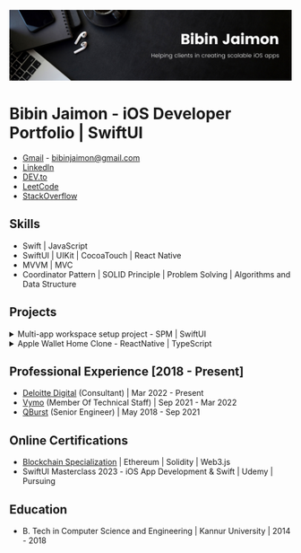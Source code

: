 
<img src="assets/banner.png"></img>
# Bibin Jaimon - iOS Developer Portfolio | SwiftUI
- [Gmail](mailto:bibinjaimon@gmail.com) - bibinjaimon@gmail.com
- [LinkedIn](https://www.linkedin.com/in/bibinjaimon/)
- [DEV.to](https://dev.to/bibinjaimon)
- [LeetCode](https://leetcode.com/bibinjaimon/)
- [StackOverflow](https://stackoverflow.com/users/4591087/bibin-jaimon)
## Skills

- Swift | JavaScript
- SwiftUI | UIKit | CocoaTouch | React Native
- MVVM | MVC
- Coordinator Pattern | SOLID Principle | Problem Solving | Algorithms and Data Structure

## Projects
<details>
 <summary>Multi-app workspace setup project - SPM | SwiftUI</summary>

- This project consist of 3 apps in one workspace. The modularization is done with SPM and XCFrameworks. Tech used is SwiftUI.
- code: https://github.com/bibin-jaimon/multi-app-setup-swiftui-2023/

#### Fructs

<table>
<td width="25%">
<img src="assets/fructus-app/animation.gif"></img>
</td>
<td width="25%">
<img src="assets/fructus-app/2.png"></img>
</td>
<td width="25%">
<img src="assets/fructus-app/3.png"></img>
</td>
<td width="25%">
<img src="assets/fructus-app/4.png"></img>
</td>
</tr>
</table>

<table>
<td width="25%">
<img src="assets/fructus-app/ipad/1.png"></img>
</td>
<td width="25%">
<img src="assets/fructus-app/ipad/2.png"></img>
</td>
<td width="25%">
<img src="assets/fructus-app/ipad/3.png"></img>
</td>
<td width="25%">
<img src="assets/fructus-app/ipad/4.png"></img>
</td>
</tr>
</table>

#### Pinch App - SwiftUI

<table>
<td width="25%">
<img src="assets/pinch-app/1.png"></img>
</td>
<td width="25%">
<img src="assets/pinch-app/2.png"></img>
</td>
<td width="25%">
<img src="assets/pinch-app/3.png"></img>
</td>
<td width="25%">
<img src="assets/pinch-app/4.png"></img>
</td>
</tr>
</table>


#### Restart App - SwiftUI

<table>
<td width="25%">
<img src="assets/restart-app/1.png"></img>
</td>
<td width="25%">
<img src="assets/restart-app/2.png"></img>
</td>
<td width="25%">
<img src="assets/restart-app/3.png"></img>
</td>
<td width="25%">
<img src="assets/restart-app/4.png"></img>
</td>
</tr>
</table>
</details>

<details>
<summary>Apple Wallet Home Clone - ReactNative | TypeScript</summary>
 
- Video Link: https://youtu.be/eJoyWtnbn_I
- code: https://github.com/bibin-jaimon/rn-wallet
 
![CloneImage](https://raw.githubusercontent.com/bibin-jaimon/rn-wallet/development/doc/ss-2.png)

</details>

## Professional Experience [2018 - Present]

 - [Deloitte Digital](https://www2.deloitte.com/us/en.html) (Consultant) | Mar 2022 - Present
 - [Vymo](https://vymo.com/) (Member Of Technical Staff) | Sep 2021 - Mar 2022
 - [QBurst](https://www.qburst.com/) (Senior Engineer) | May 2018 - Sep 2021

## Online Certifications
- [Blockchain Specialization](https://coursera.org/share/fd64d4ad80af14fd1efa013a25bb0a48) | Ethereum | Solidity | Web3.js
- SwiftUI Masterclass 2023 - iOS App Development & Swift | Udemy | Pursuing

## Education

- B. Tech in Computer Science and Engineering | Kannur University | 2014 - 2018
